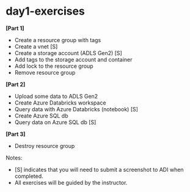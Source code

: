 # day1-exercises

**[Part 1]**
- Create a resource group with tags
- Create a vnet [S]
- Create a storage account (ADLS Gen2) [S]
- Add tags to the storage account and container
- Add lock to the resource group 
- Remove resource group

**[Part 2]**
- Upload some data to ADLS Gen2
- Create Azure Databricks workspace
- Query data with Azure Databricks (notebook) [S]
- Create Azure SQL db
- Query data on Azure SQL db [S]

**[Part 3]**
- Destroy resource group

Notes:

- [S] indicates that you will need to submit a screenshot to ADI when completed.
- All exercises will be guided by the instructor.
